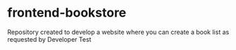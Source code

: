 # frontend-bookstore
Repository created to develop a website where you can create a book list as requested by Developer Test
